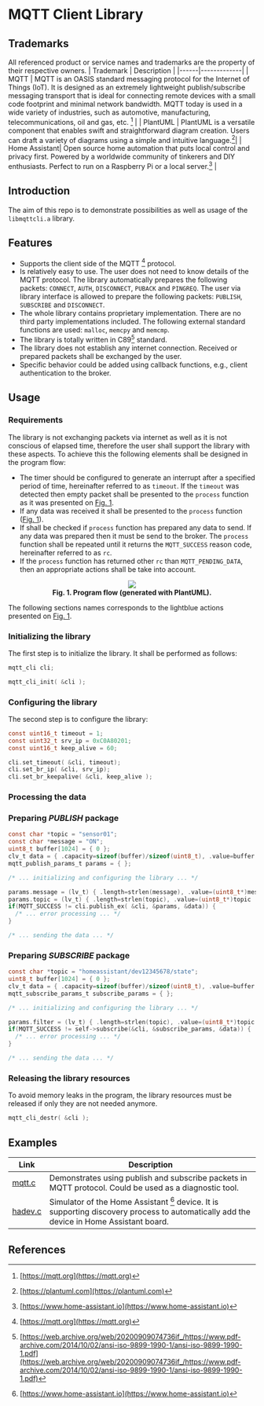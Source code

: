 # MQTT Client Library
## Trademarks
All referenced product or service names and trademarks are the property of their respective owners.
| Trademark | Description |
|------|-------------|
| MQTT | MQTT is an OASIS standard messaging protocol for the Internet of Things (IoT). It is designed as an extremely lightweight publish/subscribe messaging transport that is ideal for connecting remote devices with a small code footprint and minimal network bandwidth. MQTT today is used in a wide variety of industries, such as automotive, manufacturing, telecommunications, oil and gas, etc. [^1] |
| PlantUML | PlantUML is a versatile component that enables swift and straightforward diagram creation. Users can draft a variety of diagrams using a simple and intuitive language.[^2]|
| Home Assistant| Open source home automation that puts local control and privacy first. Powered by a worldwide community of tinkerers and DIY enthusiasts. Perfect to run on a Raspberry Pi or a local server.[^3] |
## Introduction
The aim of this repo is to demonstrate possibilities as well as usage of the `libmqttcli.a` library.
## Features
- Supports the client side of the MQTT [^1] protocol.
- Is relatively easy to use. The user does not need to know details of the MQTT protocol. The library automatically prepares the following packets: `CONNECT`, `AUTH`, `DISCONNECT`, `PUBACK` and `PINGREQ`. The user via library interface is allowed to prepare the following packets: `PUBLISH`, `SUBSCRIBE` and `DISCONNECT`.
- The whole library contains proprietary implementation. There are no third party implementations included. The following external standard functions are used: `malloc`, `memcpy` and `memcmp`.
- The library is totally written in C89[^4] standard.
- The library does not establish any internet connection. Received or prepared packets shall be exchanged by the user.
- Specific behavior could be added using callback functions, e.g., client authentication to the broker.
## Usage
### Requirements
The library is not exchanging packets via internet as well as it is not conscious of elapsed time, therefore the user shall support the library with these aspects. To achieve this the following elements shall be designed in the program flow:
- The timer should be configured to generate an interrupt after a specified period of time, hereinafter referred to as `timeout`. If the `timeout` was detected then empty packet shall be presented to the `process` function as it was presented on <a href="#fig01">Fig. 1</a>.
- If any data was received it shall be presented to the `process` function (<a href="#fig01">Fig. 1</a>).
- If shall be checked if `process` function has prepared any data to send. If any data was prepared then it must be send to the broker. The `process` function shall be repeated until it returns the `MQTT_SUCCESS` reason code, hereinafter referred to as `rc`.
- If the `process` function has returned other `rc` than `MQTT_PENDING_DATA`, then an appropriate actions shall be take into account.

<p align="center">
  <a name="fig01"> 
  <img src="doc/program_flow.svg" /> </br>
  <b>Fig. 1. Program flow (generated with PlantUML). </b>
  </a>
</p>

The following sections names corresponds to the lightblue actions presented on <a href="#fig01">Fig. 1</a>.

### Initializing the library
The first step is to initialize the library. It shall be performed as follows:
```C
mqtt_cli cli;

mqtt_cli_init( &cli );
```
### Configuring the library
The second step is to configure the library:
```C
const uint16_t timeout = 1;
const uint32_t srv_ip = 0xC0A80201;
const uint16_t keep_alive = 60;

cli.set_timeout( &cli, timeout);
cli.set_br_ip( &cli, srv_ip);
cli.set_br_keepalive( &cli, keep_alive );
```
### Processing the data
### Preparing *PUBLISH* package
```C
const char *topic = "sensor01";
const char *message = "ON";
uint8_t buffer[1024] = { 0 };
clv_t data = { .capacity=sizeof(buffer)/sizeof(uint8_t), .value=buffer };
mqtt_publish_params_t params = { };

/* ... initializing and configuring the library ... */

params.message = (lv_t) { .length=strlen(message), .value=(uint8_t*)message  };
params.topic = (lv_t) { .length=strlen(topic), .value=(uint8_t*)topic  };
if(MQTT_SUCCESS != cli.publish_ex( &cli, &params, &data)) {
  /* ... error processing ... */
}

/* ... sending the data ... */
```
### Preparing *SUBSCRIBE* package
```C
const char *topic = "homeassistant/dev12345678/state";
uint8_t buffer[1024] = { 0 };
clv_t data = { .capacity=sizeof(buffer)/sizeof(uint8_t), .value=buffer };
mqtt_subscribe_params_t subscribe_params = { };

/* ... initializing and configuring the library ... */

params.filter = (lv_t) { .length=strlen(topic), .value=(uint8_t*)topic  };
if(MQTT_SUCCESS != self->subscribe(&cli, &subscribe_params, &data)) {
  /* ... error processing ... */
}

/* ... sending the data ... */
```
### Releasing the library resources
To avoid memory leaks in the program, the library resources must be released if only they are not needed anymore.
```C
mqtt_cli_destr( &cli );
```
## Examples
| Link | Description |
|------|-------------|
|[mqtt.c](examples/mqtt.c/README.md)| Demonstrates using publish and subscribe packets in MQTT protocol. Could be used as a diagnostic tool. |
|[hadev.c](examples/hadev.c/README.md)| Simulator of the Home Assistant [^3] device. It is supporting discovery process to automatically add the device in Home Assistant board. |

## References
[^1]: [https://mqtt.org](https://mqtt.org)
[^2]: [https://plantuml.com](https://plantuml.com)
[^3]: [https://www.home-assistant.io](https://www.home-assistant.io)
[^4]: [https://web.archive.org/web/20200909074736if_/https://www.pdf-archive.com/2014/10/02/ansi-iso-9899-1990-1/ansi-iso-9899-1990-1.pdf](https://web.archive.org/web/20200909074736if_/https://www.pdf-archive.com/2014/10/02/ansi-iso-9899-1990-1/ansi-iso-9899-1990-1.pdf)
